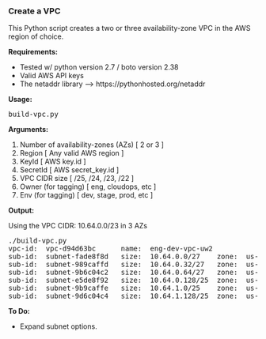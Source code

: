### Create a VPC

<p>
This Python script creates a two or three availability-zone VPC in the AWS region of choice.

<b>Requirements:</b>
<ul>
 <li> Tested w/ python version 2.7 / boto version 2.38
 <li> Valid AWS API keys
 <li> The netaddr library --> https://pythonhosted.org/netaddr
</ul>

<b>Usage:</b>
<p>
<pre>
build-vpc.py
</pre>

<b>Arguments:</b>
<ol>
 <li> Number of availability-zones (AZs) [ 2 or 3 ]
 <li> Region [ Any valid AWS region ]
 <li> KeyId [ AWS key.id ]
 <li> SecretId [ AWS secret_key.id ]
 <li> VPC CIDR size [ /25, /24, /23, /22 ]
 <li> Owner (for tagging) [ eng, cloudops, etc ]
 <li> Env (for tagging) [ dev, stage, prod, etc ]
</ol>

<b>Output:</b>
<p>
Using the VPC CIDR: 10.64.0.0/23 in 3 AZs
<br>
<pre>
./build-vpc.py
vpc-id:  vpc-d94d63bc      name:  eng-dev-vpc-uw2
sub-id:  subnet-fade8f8d   size:  10.64.0.0/27    zone:  us-west-2a
sub-id:  subnet-989caffd   size:  10.64.0.32/27   zone:  us-west-2b
sub-id:  subnet-9b6c04c2   size:  10.64.0.64/27   zone:  us-west-2c
sub-id:  subnet-e5de8f92   size:  10.64.0.128/25  zone:  us-west-2a
sub-id:  subnet-9b9caffe   size:  10.64.1.0/25    zone:  us-west-2b
sub-id:  subnet-9d6c04c4   size:  10.64.1.128/25  zone:  us-west-2c
</pre>

<b>To Do:</b>
<ul>
 <li> Expand subnet options.
</ul>
